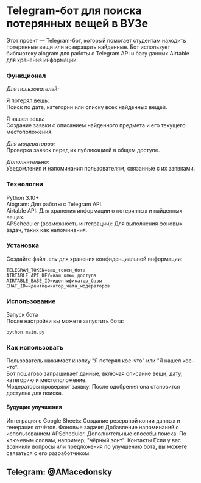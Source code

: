 # Telegram-бот для поиска потерянных вещей в ВУЗе
Этот проект — Telegram-бот, который помогает студентам находить потерянные вещи или возвращать найденные. Бот использует библиотеку aiogram для работы с Telegram API и базу данных Airtable для хранения информации.

### Функционал

*Для пользователей:* 

Я потерял вещь:    
Поиск по дате, категории или списку всех найденных вещей.     

Я нашел вещь:   
Создание заявки с описанием найденного предмета и его текущего местоположения.

*Для модераторов:*  
Проверка заявок перед их публикацией в общем доступе.

*Дополнительно:*    
Уведомления и напоминания пользователям, связанные с их заявками.

### Технологии 
Python 3.10+    
Aiogram: Для работы с Telegram API.     
Airtable API: Для хранения информации о потерянных и найденных вещах.   
APScheduler (возможность интеграции): Для выполнения фоновых задач, таких как напоминания.  

### Установка

Создайте файл .env для хранения конфиденциальной информации:


    TELEGRAM_TOKEN=ваш_токен_бота
    AIRTABLE_API_KEY=ваш_ключ_доступа
    AIRTABLE_BASE_ID=идентификатор_базы
    CHAT_ID=идентификатор_чата_модераторов
### Использование
Запуск бота     
После настройки вы можете запустить бота:

    python main.py
### Как использовать

Пользователь нажимает кнопку "Я потерял кое-что" или "Я нашел кое-что".     
Бот пошагово запрашивает данные, включая описание вещи, дату, категорию и местоположение.   
Модераторы проверяют заявку. После одобрения она становится доступна для поиска.    


#### Будущие улучшения
Интеграция с Google Sheets:
Создание резервной копии данных и генерация отчётов.
Фоновые задачи:
Добавление напоминаний с использованием APScheduler.
Дополнительные способы поиска:
По ключевым словам, например, "чёрный зонт".
Контакты
Если у вас возникли вопросы или предложения по улучшению бота, вы можете связаться с его разработчиком:

## Telegram: @AMacedonsky

